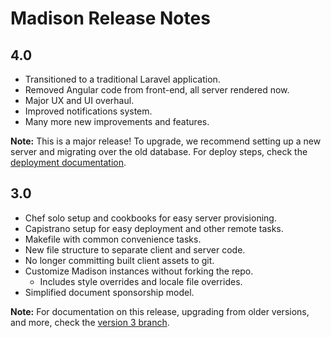 # Madison Release Notes

## 4.0

* Transitioned to a traditional Laravel application.
* Removed Angular code from front-end, all server rendered now.
* Major UX and UI overhaul.
* Improved notifications system.
* Many more new improvements and features.

**Note:** This is a major release! To upgrade, we recommend setting up a new
server and migrating over the old database. For deploy steps, check the
[deployment documentation](/docs/deploy.md).

## 3.0

* Chef solo setup and cookbooks for easy server provisioning.
* Capistrano setup for easy deployment and other remote tasks.
* Makefile with common convenience tasks.
* New file structure to separate client and server code.
* No longer committing built client assets to git.
* Customize Madison instances without forking the repo.
  * Includes style overrides and locale file overrides.
* Simplified document sponsorship model.

**Note:** For documentation on this release, upgrading from older versions, and
more, check the [version 3
branch](https://github.com/opengovfoundation/madison/tree/v3).
